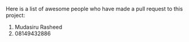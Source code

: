 Here is a list of awesome people who have made a pull request to this project:

1. Mudasiru Rasheed
2. 08149432886
